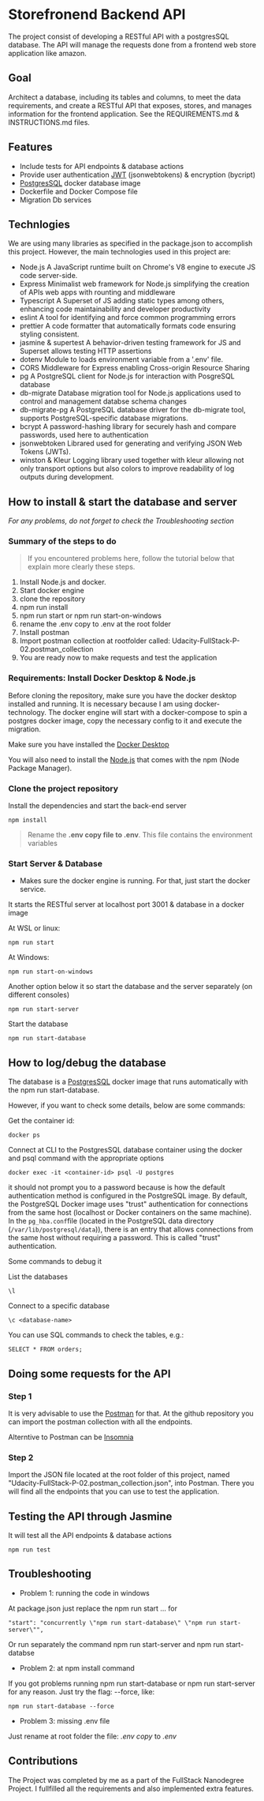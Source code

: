 # Storefronend Backend API

The project consist of developing a RESTful API with a postgresSQL database. The API will manage the requests done from a frontend web store application like amazon.

## Goal

Architect a database, including its tables and columns, to meet the data requirements, and create a RESTful API that exposes, stores, and manages information for the frontend application.
See the REQUIREMENTS.md & INSTRUCTIONS.md files.

## Features

- Include tests for API endpoints & database actions
- Provide user authentication [JWT](https://jwt.io/) (jsonwebtokens) & encryption (bycript)
- [PostgresSQL](https://hub.docker.com/_/postgres) docker database image
- Dockerfile and Docker Compose file
- Migration Db services

## Technlogies

We are using many libraries as specified in the package.json to accomplish this project.
However, the main technologies used in this project are:

- Node.js
  A JavaScript runtime built on Chrome's V8 engine to execute JS code server-side.
- Express
  Minimalist web framework for Node.js simplifying the creation of APIs web apps with rounting and middleware
- Typescript
  A Superset of JS adding static types among others, enhancing code maintainability and developer productivity
- eslint
  A tool for identifying and force common programming errors
- prettier
  A code formatter that automatically formats code ensuring styling consistent.
- jasmine & supertest
  A behavior-driven testing framework for JS and Superset allows testing HTTP assertions
- dotenv
  Module to loads environment variable from a '.env' file.
- CORS
  Middleware for Express enabling Cross-origin Resource Sharing
- pg
  A PostgreSQL client for Node.js for interaction with PosgreSQL database
- db-migrate
  Database migration tool for Node.js applications used to control and management databse schema changes
- db-migrate-pg
  A PostgreSQL database driver for the db-migrate tool, supports PostgreSQL-specific database migrations.
- bcrypt
  A password-hashing library for securely hash and compare passwords, used here to authentication
- jsonwebtoken
  Librared used for generating and verifying JSON Web Tokens (JWTs).
- winston & Kleur
  Logging library used together with kleur allowing not only transport options but also colors to improve readability of log outputs during development.

## How to install & start the database and server

_For any problems, do not forget to check the Troubleshooting section_

### Summary of the steps to do

> If you encountered problems here, follow the tutorial below that explain more clearly these steps.

1. Install Node.js and docker.
2. Start docker engine
3. clone the repository
4. npm run install
5. npm run start or npm run start-on-windows
6. rename the .env copy to .env at the root folder
7. Install postman
8. Import postman collection at rootfolder called: Udacity-FullStack-P-02.postman_collection
9. You are ready now to make requests and test the application

### Requirements: Install Docker Desktop & Node.js

Before cloning the repository, make sure you have the docker desktop installed and running. It is necessary because I am using docker-technology. The docker engine will start with a docker-compose to spin a postgres docker image, copy the necessary config to it and execute the migration.

Make sure you have installed the [Docker Desktop](https://www.docker.com/products/docker-desktop/)

You will also need to install the [Node.js](https://nodejs.org/en) that comes with the npm (Node Package Manager).

### Clone the project repository

Install the dependencies and start the back-end server

```
npm install
```

> Rename the **.env copy file to .env**. This file contains the environment variables

### Start Server & Database

- Makes sure the docker engine is running. For that, just start the docker service.

It starts the RESTful server at localhost port 3001 & database in a docker image

At WSL or linux:

```
npm run start
```

At Windows:

```
npm run start-on-windows
```

Another option below it so start the database and the server separately (on different consoles)

```
npm run start-server
```

Start the database

```
npm run start-database
```

## How to log/debug the database

The database is a [PostgresSQL](https://hub.docker.com/_/postgres) docker image that runs automatically with the npm run start-database.

However, if you want to check some details, below are some commands:

Get the container id:

```
docker ps
```

Connect at CLI to the PostgresSQL database container using the docker and psql command with the appropriate options

```
docker exec -it <container-id> psql -U postgres
```

it should not prompt you to a password because is how the default authentication method is configured in the PostgreSQL image.
By default, the PostgreSQL Docker image uses "trust" authentication for connections from the same host (localhost or Docker containers on the same machine).
In the `pg_hba.conf`file (located in the PostgreSQL data directory (`/var/lib/postgresql/data`)), there is an entry that allows connections from the same host without requiring a password. This is called "trust" authentication.

Some commands to debug it

List the databases

```
\l
```

Connect to a specific database

```
\c <database-name>
```

You can use SQL commands to check the tables, e.g.:

```
SELECT * FROM orders;
```

## Doing some requests for the API

### Step 1

It is very advisable to use the [Postman](https://www.postman.com/) for that. At the github repository you can import the postman collection with all the endpoints.

Alterntive to Postman can be [Insomnia](https://insomnia.rest/)

### Step 2

Import the JSON file located at the root folder of this project, named "Udacity-FullStack-P-02.postman_collection.json", into Postman. There you will find all the endpoints that you can use to test the application.

## Testing the API through Jasmine

It will test all the API endpoints & database actions

```
npm run test
```

## Troubleshooting

- Problem 1: running the code in windows

At package.json just replace the npm run start ... for

```
"start": "concurrently \"npm run start-database\" \"npm run start-server\"",
```

Or run separately the command npm run start-server and npm run start-databse

- Problem 2: at npm install command

If you got problems running npm run start-database or npm run start-server for any reason. Just try the flag: --force, like:

```
npm run start-database --force
```

- Problem 3: missing .env file

Just rename at root folder the file: _.env copy_ to _.env_

## Contributions

The Project was completed by me as a part of the FullStack Nanodegree Project. I fullfilled all the requirements and also implemented extra features.
